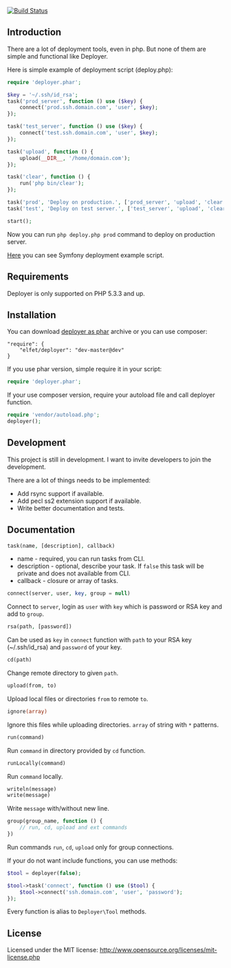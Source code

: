 [![Build Status](https://travis-ci.org/elfet/deployer.png?branch=master)](https://travis-ci.org/elfet/deployer)

Introduction
------------
There are a lot of deployment tools, even in php. But none of them are simple and functional like Deployer.

Here is simple example of deployment script (deploy.php):
```php
require 'deployer.phar';

$key = '~/.ssh/id_rsa';
task('prod_server', function () use ($key) {
    connect('prod.ssh.domain.com', 'user', $key);
});

task('test_server', function () use ($key) {
    connect('test.ssh.domain.com', 'user', $key);
});

task('upload', function () {
    upload(__DIR__, '/home/domain.com');
});

task('clear', function () {
    run('php bin/clear');
});

task('prod', 'Deploy on production.', ['prod_server', 'upload', 'clear']);
task('test', 'Deploy on test server.', ['test_server', 'upload', 'clear']);

start();
```
Now you can run `php deploy.php prod` command to deploy on production server.

[Here](example/symfony.php) you can see Symfony deployment example script.

Requirements
------------
Deployer is only supported on PHP 5.3.3 and up.

Installation
------------
You can download [deployer as phar](http://deployer.in/deployer.phar) archive or you can use composer:
```
"require": {
    "elfet/deployer": "dev-master@dev"
}
```
If you use phar version, simple require it in your script:
```php
require 'deployer.phar';
```
If your use composer version, require your autoload file and call deployer function.
```php
require 'vendor/autoload.php';
deployer();
```

Development
-----------
This project is still in development. I want to invite developers to join the development.

There are a lot of things needs to be implemented:
* Add rsync support if available.
* Add pecl ss2 extension support if available.
* Write better documentation and tests.

Documentation
-------------
```php
task(name, [description], callback)
```
* name - required, you can run tasks from CLI.
* description - optional, describe your task. If `false` this task will be private and does not available from CLI.
* callback - closure or array of tasks.


```php
connect(server, user, key, group = null)
```
Connect to `server`, login as `user` with `key` which is password or RSA key and add to `group`.

```php
rsa(path, [password])
```
Can be used as `key` in `connect` function with `path` to your RSA key (~/.ssh/id_rsa) and `password` of your key.

```php
cd(path)
```
Change remote directory to given `path`.

```php
upload(from, to)
```
Upload local files or directories `from` to remote `to`.

```php
ignore(array)
```
Ignore this files while uploading directories. `array` of string with `*` patterns.

```php
run(command)
```
Run `command` in directory provided by `cd` function.

```php
runLocally(command)
```
Run `command` locally.

```php
writeln(message)
write(message)
```
Write `message` with/without new line.

```php
group(group_name, function () {
    // run, cd, upload and ext commands
})
```
Run commands `run`, `cd`, `upload` only for group connections.

If your do not want include functions, you can use methods:
```php
$tool = deployer(false);

$tool->task('connect', function () use ($tool) {
    $tool->connect('ssh.domain.com', 'user', 'password');
});
```
Every function is alias to `Deployer\Tool` methods.

License
-------
Licensed under the MIT license: http://www.opensource.org/licenses/mit-license.php
